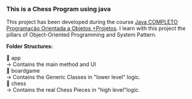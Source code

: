 ### This is a Chess Program using java

This project has been developed during the course [Java COMPLETO Programação Orientada a Objetos +Projetos](https://www.udemy.com/course/java-curso-completo/).
I learn with this project the pillars of Object-Oriented Programming and System Pattern.

**Folder Structures:**

:open_file_folder: app<br>
    -> Contains the main method and UI<br>
:open_file_folder: boardgame<br>
    -> Contains the Generic Classes in "lower level" logic.<br>
:open_file_folder: chess<br>
    -> Contains the real Chess Pieces in "high level"logic.

